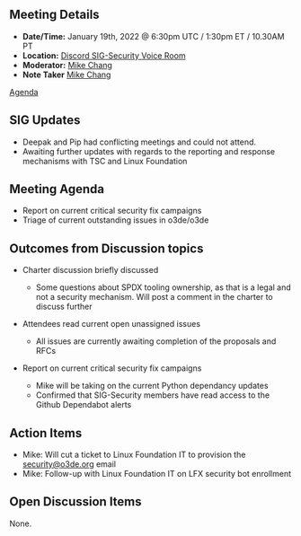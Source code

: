 ## Meeting Details

- **Date/Time:** January 19th, 2022 @ 6:30pm UTC / 1:30pm ET / 10.30AM PT
- **Location:** [Discord SIG-Security Voice Room](https://discord.gg/FDA3s4FBD2)
- **Moderator:** [Mike Chang](https://github.com/amzn-changml)
- **Note Taker** [Mike Chang](https://github.com/amzn-changml)

[Agenda](https://github.com/o3de/sig-security/issues/10)

## SIG Updates

* Deepak and Pip had conflicting meetings and could not attend. 
* Awaiting further updates with regards to the reporting and response mechanisms with TSC and Linux Foundation

## Meeting Agenda
* Report on current critical security fix campaigns
* Triage of current outstanding issues in o3de/o3de

## Outcomes from Discussion topics

* Charter discussion briefly discussed
    - Some questions about SPDX tooling ownership, as that is a legal and not a security mechanism. Will post a comment in the charter to discuss further

* Attendees read current open unassigned issues
    - All issues are currently awaiting completion of the proposals and RFCs

* Report on current critical security fix campaigns
    - Mike will be taking on the current Python dependancy updates
    - Confirmed that SIG-Security members have read access to the Github Dependabot alerts

## Action Items
* Mike: Will cut a ticket to Linux Foundation IT to provision the security@o3de.org email
* Mike: Follow-up with Linux Foundation IT on LFX security bot enrollment

## Open Discussion Items

None.